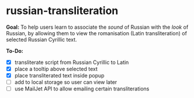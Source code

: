# russian-transliteration

**Goal:**
To help users learn to associate the *sound* of Russian with the *look* of Russian, by allowing them to view the romanisation (Latin transliteration) of selected Russian Cyrillic text.

**To-Do:**
- [x] transliterate script from Russian Cyrillic to Latin
- [x] place a tooltip above selected text
- [x] place transliterated text inside popup
- [ ] add to local storage so user can view later
- [ ] use MailJet API to allow emailing certain transliterations